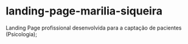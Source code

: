 # landing-page-marilia-siqueira
Landing Page profissional desenvolvida para a captação de pacientes (Psicologia);
